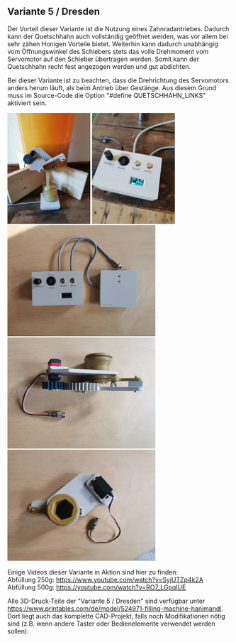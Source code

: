 ## Variante 5 / Dresden 

Der Vorteil dieser Variante ist die Nutzung eines Zahnradantriebes. Dadurch kann der Quetschhahn auch vollständig geöffnet werden, was vor allem bei sehr zähen Honigen Vorteile bietet. Weiterhin kann dadurch unabhängig vom Öffnungswinkel des Schiebers stets das volle Drehmoment vom Servomotor auf den Schieber übertragen werden. Somit kann der Quetschhahn recht fest angezogen werden und gut abdichten.

Bei dieser Variante ist zu beachten, dass die Drehrichtung des Servomotors anders herum läuft, als beim Antrieb über Gestänge. Aus diesem Grund muss im Source-Code die Option "#define QUETSCHHAHN_LINKS" aktiviert sein. 

<img src="./hanimandl-dresden-1.jpg" height="250">  <img src="./hanimandl-dresden-2.jpg" height="250">  
<img src="./hanimandl-dresden-3.jpg" height="250">  <img src="./hanimandl-dresden-5.jpg" height="250">  <img src="./hanimandl-dresden-4.jpg" height="250"> 

Einige Videos dieser Variante in Aktion sind hier zu finden: \
Abfüllung 250g: https://www.youtube.com/watch?v=SyjUTZp4k2A \
Abfüllung 500g: https://youtube.com/watch?v=RO7_LGpqIUE


Alle 3D-Druck-Teile der "Variante 5 / Dresden" sind verfügbar unter https://www.printables.com/de/model/524971-filling-machine-hanimandl. Dort liegt auch das komplette CAD-Projekt, falls noch Modifikationen nötig sind (z.B. wenn andere Taster oder Bedienelemente verwendet werden sollen).





